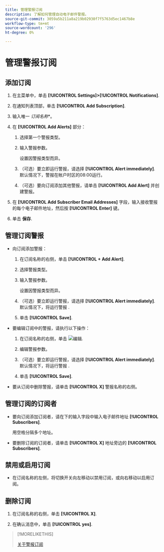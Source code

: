 ```yaml
---
title: 管理警报订阅
description: 了解如何管理自动电子邮件警报。
source-git-commit: 3059a5b211a8a219b02930f7f5763d5ec1467b8e
workflow-type: tm+mt
source-wordcount: '296'
ht-degree: 0%

---
```


# 管理警报订阅

## 添加订阅

1. 在主菜单中，单击 **[!UICONTROL Settings]>[!UICONTROL Notifications]**.

1. 在通知列表顶部，单击 **[!UICONTROL Add Subscription]**.

1. 输入唯一 *订阅名称**。

1. 在 **[!UICONTROL Add Alerts]** 部分：

   1. 选择第一个警报类型。

   1. 输入警报参数。

      设置因警报类型而异。

   1. （可选）要立即运行警报，请选择 **[!UICONTROL Alert immediately]**. 默认情况下，警报在帐户时区的08:00运行。

   1. （可选）要向订阅添加其他警报，请单击 **[!UICONTROL Add Alert]** 并创建警报。

1. 在 **[!UICONTROL Add Subscriber Email Addresses]** 字段，输入接收警报的每个电子邮件地址，然后按 **[!UICONTROL Enter]** 键。

1. 单击 **保存**.

## 管理订阅警报

* 向订阅添加警报：

   1. 在订阅名称的右侧，单击 **[!UICONTROL + Add Alert]**.

   1. 选择警报类型。

   1. 输入警报参数。

      设置因警报类型而异。

   1. （可选）要立即运行警报，请选择 **[!UICONTROL Alert immediately]**. 默认情况下，将运行警报 <!-- at what time? -->.

   1. 单击 **[!UICONTROL Save]**.

* 要编辑订阅中的警报，请执行以下操作：

   1. 在订阅名称的右侧，单击 ![编辑](/help/dsp/assets/edit.png).

   1. 编辑警报参数。

   1. （可选）要立即运行警报，请选择 **[!UICONTROL Alert immediately]**. 默认情况下，将运行警报 <!-- at what time? -->.

   1. 单击 **[!UICONTROL Save]**.

* 要从订阅中删除警报，请单击 **[!UICONTROL X]** 警报名称的右侧。

## 管理订阅的订阅者

* 要向订阅添加订阅者，请在下的输入字段中输入电子邮件地址 **[!UICONTROL Subscribers]**.

   用空格分隔多个地址。

* 要删除订阅的订阅者，请单击 **[!UICONTROL X]** 地址旁边的 **[!UICONTROL Subscribers]**.

## 禁用或启用订阅

* 在订阅名称的左侧，将切换开关向左移动以禁用订阅，或向右移动以启用订阅。

## 删除订阅

1. 在订阅名称的右侧，单击 **[!UICONTROL X]**.

1. 在确认消息中，单击 **[!UICONTROL yes]**.

>[!MORELIKETHIS]
>
>[关于警报订阅](alerts-about.md)
